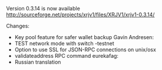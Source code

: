 Version 0.3.14 is now available
http://sourceforge.net/projects/xrjv1/files/XRJV1/xrjv1-0.3.14/

Changes:
* Key pool feature for safer wallet backup
Gavin Andresen:
* TEST network mode with switch -testnet
* Option to use SSL for JSON-RPC connections on unix/osx
* validateaddress RPC command
eurekafag:
* Russian translation
